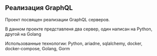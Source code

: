 ## Реализация GraphQL

Проект посвящен реализации GraphQL серверов.

В данном проекте представленя два сервер, один написан на Python, другой на Golang

Использованные технологии: Python, ariadne, sqlalchemy, docker, docker-compose, Golang, Gorm
